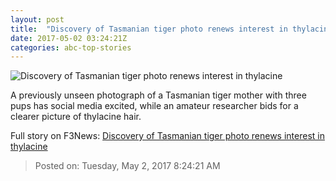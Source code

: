 ```yaml
---
layout: post
title:  "Discovery of Tasmanian tiger photo renews interest in thylacine"
date: 2017-05-02 03:24:21Z
categories: abc-top-stories
---
```


![Discovery of Tasmanian tiger photo renews interest in thylacine](http://www.abc.net.au/news/image/8489896-1x1-700x700.jpg)

A previously unseen photograph of a Tasmanian tiger mother with three pups has social media excited, while an amateur researcher bids for a clearer picture of thylacine hair.


Full story on F3News: [Discovery of Tasmanian tiger photo renews interest in thylacine](http://www.f3nws.com/n/GgZbYB)

> Posted on: Tuesday, May 2, 2017 8:24:21 AM
